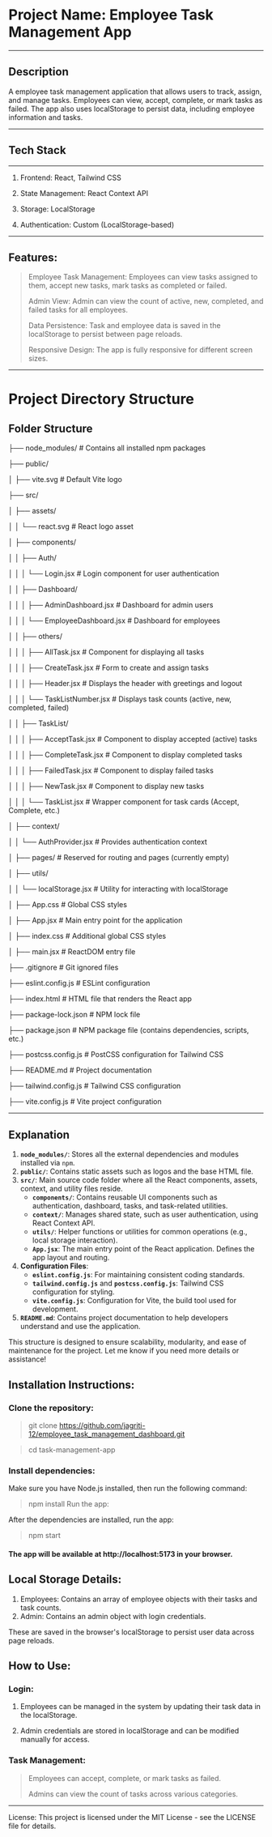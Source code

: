 # Project Name: Employee Task Management App
----------------------------------------------------

## Description

A employee task management application that allows users to track, assign, and manage tasks. Employees can view, accept, complete, or mark tasks as failed. The app also uses localStorage to persist data, including employee information and tasks.

----------------------------------------------------------------------------

## Tech Stack
----------

1. Frontend: React, Tailwind CSS

2. State Management: React Context API

3. Storage: LocalStorage

4. Authentication: Custom (LocalStorage-based)

-------------------------------------------
Features:
----------
> Employee Task Management: Employees can view tasks assigned to them, accept new tasks, mark tasks as completed or failed.
>
> Admin View: Admin can view the count of active, new, completed, and failed tasks for all employees.
>
> Data Persistence: Task and employee data is saved in the localStorage to persist between page reloads.
>
> Responsive Design: The app is fully responsive for different screen sizes.

-------------------------------------------------


# Project Directory Structure 

Folder Structure
-------------------

├── node_modules/                 # Contains all installed npm packages

├── public/

│   ├── vite.svg                  # Default Vite logo

├── src/

│   ├── assets/

│   │   └── react.svg             # React logo asset

│   ├── components/

│   │   ├── Auth/

│   │   │   └── Login.jsx         # Login component for user authentication

│   │   ├── Dashboard/

│   │   │   ├── AdminDashboard.jsx        # Dashboard for admin users

│   │   │   └── EmployeeDashboard.jsx     # Dashboard for employees

│   │   ├── others/

│   │   │   ├── AllTask.jsx               # Component for displaying all tasks

│   │   │   ├── CreateTask.jsx            # Form to create and assign tasks

│   │   │   ├── Header.jsx                # Displays the header with greetings and logout

│   │   │   └── TaskListNumber.jsx        # Displays task counts (active, new, completed, failed)

│   │   ├── TaskList/

│   │   │   ├── AcceptTask.jsx            # Component to display accepted (active) tasks

│   │   │   ├── CompleteTask.jsx          # Component to display completed tasks

│   │   │   ├── FailedTask.jsx            # Component to display failed tasks

│   │   │   ├── NewTask.jsx               # Component to display new tasks

│   │   │   └── TaskList.jsx              # Wrapper component for task cards (Accept, Complete, etc.)

│   ├── context/

│   │   └── AuthProvider.jsx              # Provides authentication context

│   ├── pages/                            # Reserved for routing and pages (currently empty)

│   ├── utils/

│   │   └── localStorage.jsx              # Utility for interacting with localStorage

│   ├── App.css                           # Global CSS styles

│   ├── App.jsx                           # Main entry point for the application

│   ├── index.css                         # Additional global CSS styles

│   ├── main.jsx                          # ReactDOM entry file

├── .gitignore                            # Git ignored files

├── eslint.config.js                      # ESLint configuration

├── index.html                            # HTML file that renders the React app

├── package-lock.json                     # NPM lock file

├── package.json                          # NPM package file (contains dependencies, scripts, etc.)

├── postcss.config.js                     # PostCSS configuration for Tailwind CSS

├── README.md                             # Project documentation

├── tailwind.config.js                    # Tailwind CSS configuration

├── vite.config.js                        # Vite project configuration

----------------------------------


## Explanation
1. **`node_modules/`**: Stores all the external dependencies and modules installed via `npm`.
2. **`public/`**: Contains static assets such as logos and the base HTML file.
3. **`src/`**: Main source code folder where all the React components, assets, context, and utility files reside.
   - **`components/`**: Contains reusable UI components such as authentication, dashboard, tasks, and task-related utilities.
   - **`context/`**: Manages shared state, such as user authentication, using React Context API.
   - **`utils/`**: Helper functions or utilities for common operations (e.g., local storage interaction).
   - **`App.jsx`**: The main entry point of the React application. Defines the app layout and routing.
4. **Configuration Files**:
   - **`eslint.config.js`**: For maintaining consistent coding standards.
   - **`tailwind.config.js`** and **`postcss.config.js`**: Tailwind CSS configuration for styling.
   - **`vite.config.js`**: Configuration for Vite, the build tool used for development.
5. **`README.md`**: Contains project documentation to help developers understand and use the application.

This structure is designed to ensure scalability, modularity, and ease of maintenance for the project. Let me know if you need more details or assistance!


## Installation Instructions:

### Clone the repository:

> git clone https://github.com/jagriti-12/employee_task_management_dashboard.git

> cd task-management-app

### Install dependencies:

Make sure you have Node.js installed, then run the following command:

> npm install
Run the app:

After the dependencies are installed, run the app:


> npm start


#### The app will be available at http://localhost:5173 in your browser.

## Local Storage Details:
1. Employees: Contains an array of employee objects with their tasks and task counts.
2. Admin: Contains an admin object with login credentials.

These are saved in the browser's localStorage to persist user data across page reloads.

## How to Use:
### Login:

1. Employees can be managed in the system by updating their task data in the localStorage.

2. Admin credentials are stored in localStorage and can be modified manually for access.

### Task Management:

> Employees can accept, complete, or mark tasks as failed.
>
> Admins can view the count of tasks across various categories.

--------------------------

License:
This project is licensed under the MIT License - see the LICENSE file for details.
